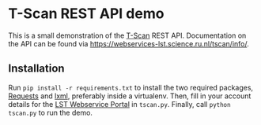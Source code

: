 # T-Scan REST API demo

This is a small demonstration of the [T-Scan](https://github.com/proycon/tscan) REST API. Documentation on the API can be found via https://webservices-lst.science.ru.nl/tscan/info/. 

## Installation

Run `pip install -r requirements.txt` to install the two required packages, [Requests](http://docs.python-requests.org/en/master/) and [lxml](http://lxml.de/), preferably inside a virtualenv.
Then, fill in your account details for the [LST Webservice Portal](https://webservices-lst.science.ru.nl/) in `tscan.py`. 
Finally, call `python tscan.py` to run the demo. 
